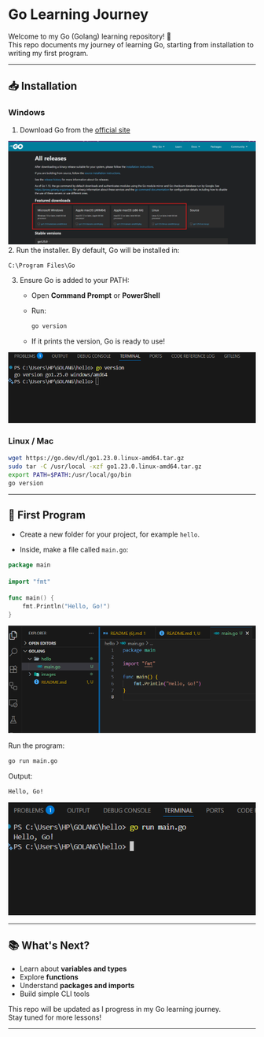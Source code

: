 # Go Learning Journey

Welcome to my Go (Golang) learning repository! 🚀  
This repo documents my journey of learning Go, starting from installation to writing my first program.

---

## 📥 Installation

### Windows

1. Download Go from the [official site](https://go.dev/dl/)

![Official site for GO](images/image1.png
)
2. Run the installer. By default, Go will be installed in:

   ```pwsh
   C:\Program Files\Go
   ```

3. Ensure Go is added to your PATH:
   - Open **Command Prompt** or **PowerShell**
   - Run:

     ```bash
     go version
     ```

   - If it prints the version, Go is ready to use!

![Go version](images/image2.png)

### Linux / Mac

```bash
wget https://go.dev/dl/go1.23.0.linux-amd64.tar.gz
sudo tar -C /usr/local -xzf go1.23.0.linux-amd64.tar.gz
export PATH=$PATH:/usr/local/go/bin
go version
```

---

## 📝 First Program

- Create a new folder for your project, for example `hello`.

- Inside, make a file called `main.go`:

```go
package main

import "fmt"

func main() {
    fmt.Println("Hello, Go!")
}
```

![Folder Format](images/image3.png)

Run the program:

```bash
go run main.go
```

Output:

```bash
Hello, Go!
```

![Hello World](images/image4.png)

---

## 📚 What's Next?

- Learn about **variables and types**
- Explore **functions**
- Understand **packages and imports**
- Build simple CLI tools

This repo will be updated as I progress in my Go learning journey.  
Stay tuned for more lessons!

---
